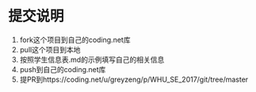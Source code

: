 # 提交说明

1. fork这个项目到自己的coding.net库
2. pull这个项目到本地
3. 按照学生信息表.md的示例填写自己的相关信息
4. push到自己的coding.net库
5. 提PR到https://coding.net/u/greyzeng/p/WHU_SE_2017/git/tree/master
